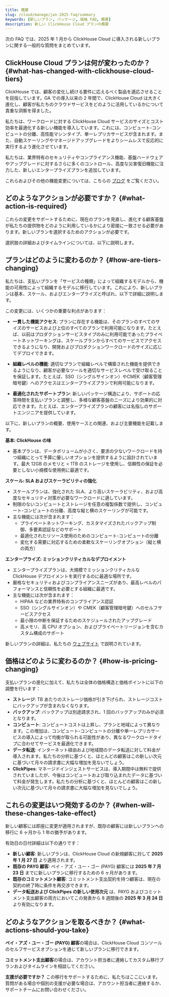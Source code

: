 ```yaml
---
title: 概要
slug: /cloud/manage/jan-2025-faq/summary
keywords: [新しいプラン, パッケージ, 価格 FAQ, 概要]
description: 新しい ClickHouse Cloud プランの概要
---
```


次の FAQ では、2025 年 1 月から ClickHouse Cloud に導入される新しいプランに関する一般的な質問をまとめています。

## ClickHouse Cloud プランは何が変わったのか？ {#what-has-changed-with-clickhouse-cloud-tiers}

ClickHouse では、顧客の変化し続ける要件に応えるべく製品を適応させることを目指しています。GA での導入以来の 2 年間で、ClickHouse Cloud は大きく進化し、顧客が私たちのクラウドサービスをどのように活用しているかについて貴重な洞察を得ました。

私たちは、ワークロードに対する ClickHouse Cloud サービスのサイズとコスト効率を最適化する新しい機能を導入しています。これには、コンピュート-コンピュートの分離、高性能マシンタイプ、単一レプリカサービスが含まれます。また、自動スケーリングやマネージドアップグレードをよりシームレスで反応的に実行するよう進化させています。

私たちは、業界特有のセキュリティやコンプライアンス機能、基盤ハードウェアやアップグレードに対するさらに多くのコントロール、高度な災害復旧機能に注力した、新しいエンタープライズプランを追加しています。

これらおよびその他の機能変更については、こちらの [ブログ](https://clickhouse.com/blog/evolution-of-clickhouse-cloud-new-features-superior-performance-tailored-offerings) をご覧ください。

## どのようなアクションが必要ですか？ {#what-action-is-required}

これらの変更をサポートするために、現在のプランを見直し、進化する顧客基盤が私たちの提供物をどのように利用しているかにより密接に一致させる必要があります。新しいプランを選択するためのアクションが必要です。

選択肢の詳細およびタイムラインについては、以下に説明します。

## プランはどのように変わるのか？ {#how-are-tiers-changing}

私たちは、支払いプランを「サービスの種類」によって組織するモデルから、機能の可用性によって組織するモデルに移行しています。これにより、新しいプランは基本、スケール、およびエンタープライズと呼ばれ、以下で詳細に説明します。

この変更には、いくつかの重要な利点があります：

* **一貫した機能アクセス**: プランに存在する機能は、そのプランのすべてのサイズのサービスおよび上位のすべてのプランで利用可能になります。たとえば、以前はプロダクションサービスタイプのみに利用可能であったプライベートネットワーキングは、スケールプランからすべてのサービスでアクセスできるようになり、開発およびプロダクションワークロードのサイズに応じてデプロイできます。

* **組織レベルの機能**: 適切なプランで組織レベルで構築された機能を提供できるようになり、顧客が必要なツールを適切なサービスレベルで受け取ることを保証します。たとえば、SSO（シングルサインオン）やCMEK（顧客管理暗号鍵）へのアクセスはエンタープライズプランで利用可能になります。

* **最適化されたサポートプラン**: 新しいパッケージ構造により、サポートの応答時間を支払いプランと調整し、多様な顧客基盤のニーズにより効果的に対応できます。たとえば、エンタープライズプランの顧客には名指しのサポートエンジニアを提供しています。

以下に、新しいプランの概要、使用ケースとの関連、および主要機能を記載します。

**基本: ClickHouse の味**

* 基本プランは、データボリュームが小さく、要求の少ないワークロードを持つ組織にとって予算に優しいオプションを提供するように設計されています。最大 12GB のメモリと < 1TB のストレージを使用し、信頼性の保証を必要としない小規模な使用例に最適です。

**スケール: SLA およびスケーラビリティの強化**

* スケールプランは、強化された SLA、より高いスケーラビリティ、および高度なセキュリティ対策が必要なワークロードに適しています。
* 制限のないコンピュートとストレージを任意の複製係数で提供し、コンピュート-コンピュートの分離、高度な縦と横のスケーリングが可能です。
* 主な機能には次が含まれます：
  * プライベートネットワーキング、カスタマイズされたバックアップ制御、多要素認証などのサポート
  * 最適化されたリソース使用のためのコンピュート-コンピュートの分離
  * 変化する需要に対応するための柔軟なスケーリングオプション（縦と横の両方）

**エンタープライズ: ミッションクリティカルなデプロイメント**

* エンタープライズプランは、大規模でミッションクリティカルな ClickHouse デプロイメントを実行するのに最適な場所です。
* 厳格なセキュリティおよびコンプライアンスニーズがあり、最高レベルのパフォーマンスと信頼性を必要とする組織に最適です。
* 主な機能には次が含まれます：
  * HIPAA などの業界特有のコンプライアンス認証
  * SSO（シングルサインオン）や CMEK（顧客管理暗号鍵）へのセルフサービスアクセス
  * 最小限の中断を保証するためのスケジュールされたアップグレード
  * 高メモリ、高 CPU オプション、およびプライベートリージョンを含むカスタム構成のサポート

新しいプランの詳細は、私たちの [ウェブサイト](https://clickhouse.com/pricing) で説明されています。

## 価格はどのように変わるのか？ {#how-is-pricing-changing}

支払いプランの進化に加えて、私たちは全体の価格構造と価格ポイントに以下の調整を行います：

* **ストレージ**: TB あたりのストレージ価格が引き下げられ、ストレージコストにバックアップが含まれなくなります。
* **バックアップ**: バックアップは別途請求され、1 回のバックアップのみが必須となります。
* **コンピュート**: コンピュートコストは上昇し、プランと地域によって異なります。この増加は、コンピュート-コンピュートの分離や単一レプリカサービスの導入によって均衡が取られる可能性があり、異なるワークロードタイプに合わせてサービスを最適化できます。
* **データ転送**: インターネット経由および地域間のデータ転送に対して料金が導入されます。私たちの分析に基づくと、ほとんどの顧客はこの新しい次元に基づいて月々の請求書に大幅な増加を見ないでしょう。
* **ClickPipes**: マネージドインジェストサービスは、導入期間中は無料で提供されていましたが、今後はコンピュートおよび取り込まれたデータに基づいて料金が発生します。私たちの分析に基づくと、ほとんどの顧客はこの新しい次元に基づいて月々の請求書に大幅な増加を見ないでしょう。

## これらの変更はいつ発効するのか？ {#when-will-these-changes-take-effect}

新しい顧客には即座に変更が適用されますが、既存の顧客には新しいプランへの移行に 6 ヶ月から 1 年の猶予があります。

有効日の日付詳細は以下の通りです：

* **新しい顧客**: 新しいプランは、ClickHouse Cloud の新規顧客に対して **2025 年 1 月 27 日** より適用されます。
* **既存の PAYG 顧客**: ペイ・アズ・ユー・ゴー (PAYG) 顧客には **2025 年 7 月 23 日** までに新しいプランに移行するための 6 ヶ月があります。
* **既存のコミットメント顧客**: コミットメント支出契約を持つ顧客は、現在の契約の終了時に条件を再交渉できます。
* **データ転送および ClickPipes の新しい使用次元** は、PAYG およびコミットメント支出顧客の両方においてこの発表から 8 週間後の **2025 年 3 月 24 日** より有効になります。

## どのようなアクションを取るべきか？ {#what-actions-should-you-take}

**ペイ・アズ・ユー・ゴー (PAYG) 顧客**の場合は、ClickHouse Cloud コンソールのセルフサービスオプションを通じて新しいプランに移行できます。

**コミットメント支出顧客**の場合は、アカウント担当者に連絡してカスタム移行プランおよびタイムラインを相談してください。

**支援が必要ですか？**
この移行をサポートするために、私たちはここにいます。質問がある場合や個別の支援が必要な場合は、アカウント担当者に連絡するか、サポートチームにお問い合わせください。
